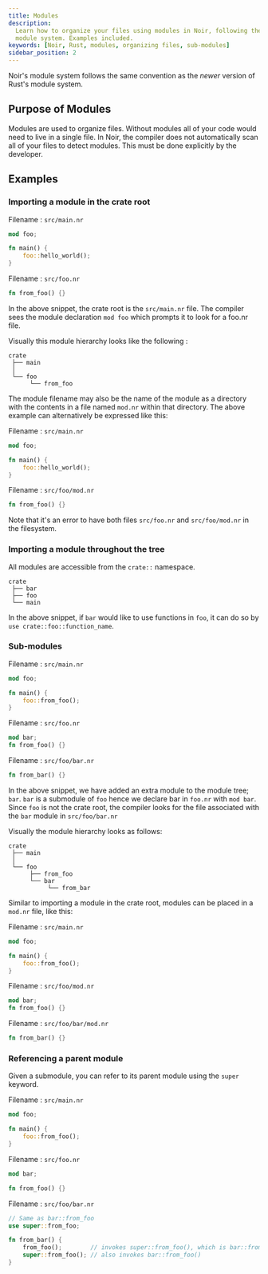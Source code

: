 ```yaml
---
title: Modules
description:
  Learn how to organize your files using modules in Noir, following the same convention as Rust's
  module system. Examples included.
keywords: [Noir, Rust, modules, organizing files, sub-modules]
sidebar_position: 2
---
```


Noir's module system follows the same convention as the _newer_ version of Rust's module system.

## Purpose of Modules

Modules are used to organize files. Without modules all of your code would need to live in a single
file. In Noir, the compiler does not automatically scan all of your files to detect modules. This
must be done explicitly by the developer.

## Examples

### Importing a module in the crate root

Filename : `src/main.nr`

```rust
mod foo;

fn main() {
    foo::hello_world();
}
```

Filename : `src/foo.nr`

```rust
fn from_foo() {}
```

In the above snippet, the crate root is the `src/main.nr` file. The compiler sees the module
declaration `mod foo` which prompts it to look for a foo.nr file.

Visually this module hierarchy looks like the following :

```
crate
 ├── main
 │
 └── foo
      └── from_foo

```

The module filename may also be the name of the module as a directory with the contents in a 
file named `mod.nr` within that directory. The above example can alternatively be expressed like this:

Filename : `src/main.nr`

```rust
mod foo;

fn main() {
    foo::hello_world();
}
```

Filename : `src/foo/mod.nr`

```rust
fn from_foo() {}
```

Note that it's an error to have both files `src/foo.nr` and `src/foo/mod.nr` in the filesystem.

### Importing a module throughout the tree

All modules are accessible from the `crate::` namespace.

```
crate
 ├── bar
 ├── foo
 └── main

```

In the above snippet, if `bar` would like to use functions in `foo`, it can do so by `use crate::foo::function_name`.

### Sub-modules

Filename : `src/main.nr`

```rust
mod foo;

fn main() {
    foo::from_foo();
}
```

Filename : `src/foo.nr`

```rust
mod bar;
fn from_foo() {}
```

Filename : `src/foo/bar.nr`

```rust
fn from_bar() {}
```

In the above snippet, we have added an extra module to the module tree; `bar`. `bar` is a submodule
of `foo` hence we declare bar in `foo.nr` with `mod bar`. Since `foo` is not the crate root, the
compiler looks for the file associated with the `bar` module in `src/foo/bar.nr`

Visually the module hierarchy looks as follows:

```
crate
 ├── main
 │
 └── foo
      ├── from_foo
      └── bar
           └── from_bar
```

Similar to importing a module in the crate root, modules can be placed in a `mod.nr` file, like this:

Filename : `src/main.nr`

```rust
mod foo;

fn main() {
    foo::from_foo();
}
```

Filename : `src/foo/mod.nr`

```rust
mod bar;
fn from_foo() {}
```

Filename : `src/foo/bar/mod.nr`

```rust
fn from_bar() {}
```

### Referencing a parent module 

Given a submodule, you can refer to its parent module using the `super` keyword.

Filename : `src/main.nr`

```rust
mod foo;

fn main() {
    foo::from_foo();
}
```

Filename : `src/foo.nr`

```rust
mod bar;

fn from_foo() {}
```

Filename : `src/foo/bar.nr`

```rust
// Same as bar::from_foo
use super::from_foo; 

fn from_bar() {
    from_foo();        // invokes super::from_foo(), which is bar::from_foo()
    super::from_foo(); // also invokes bar::from_foo()
}
```